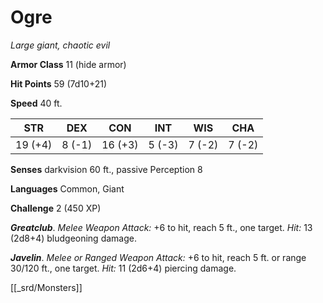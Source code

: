 # Ogre

*Large giant, chaotic evil*

**Armor Class** 11 (hide armor)

**Hit Points** 59 (7d10+21)

**Speed** 40 ft.

| STR     | DEX    | CON     | INT    | WIS    | CHA    |
|---------|--------|---------|--------|--------|--------|
| 19 (+4) | 8 (-1) | 16 (+3) | 5 (-3) | 7 (-2) | 7 (-2) |

**Senses** darkvision 60 ft., passive Perception 8

**Languages** Common, Giant

**Challenge** 2 (450 XP)


***Greatclub***. *Melee Weapon Attack:* +6 to hit, reach 5 ft., one target. *Hit:* 13 (2d8+4) bludgeoning damage.

***Javelin***. *Melee or Ranged Weapon Attack:* +6 to hit, reach 5 ft. or range 30/120 ft., one target. *Hit:* 11 (2d6+4) piercing damage.


[[_srd/Monsters]]